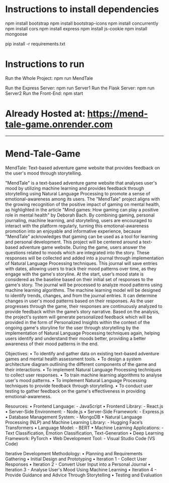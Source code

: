 # Instructions to install dependencies

npm install bootstrap
npm install bootstrap-icons
npm install concurrently
npm install cors
npm install express
npm install js-cookie
npm install mongoose

pip install -r requirements.txt


# Instructions to run

Run the Whole Project:	npm run MendTale

Run the Express Server:	npm run Server1
Run the Flask Server:	npm run Server2
Run the Front-End:	npm start


# Already Hosted at: https://mend-tale-game.onrender.com


-----------------------------------------------------------------------


# Mend-Tale-Game

MendTale: Text-based adventure game website that provides feedback on the user's mood through storytelling.

"MendTale" is a text-based adventure game website that analyses user's mood by utilizing machine learning and provides feedback through storytelling using Natural Language Processing to promote a sense of emotional-awareness among its users. The "MendTale" project aligns with the growing recognition of the positive impact of gaming on mental health, as highlighted in the article "Mind games: How gaming can play a positive role in mental health" by Deborah Bach. By combining gaming, personal journaling, machine learning, and storytelling, users are encouraged to interact with the platform regularly, turning this emotional-awareness promotion into an enjoyable and informative experience, because "MendTale" acknowledges that gaming can be used as a tool for learning and personal development. This project will be centered around a text-based adventure game website. During the game, users answer the questions related to moods which are integrated into the story. These responses will be collected and added into a journal through implementation of Natural Language Processing techniques. This journal will save entries with dates, allowing users to track their mood patterns over time, as they engage with the game's storyline. At the start, user’s mood state is considered as the baseline based on their initial set of responses to the game's story. The journal will be processed to analyze mood patterns using machine learning algorithms. The machine learning model will be designed to identify trends, changes, and from the journal entries. It can determine changes in user's mood patterns based on their responses. As the user progresses through the game, their responses are continuously analyzed to provide feedback within the game’s story narrative. Based on the analysis, the project's system will generate personalized feedback which will be provided in the form of Personalized Insights within the context of the ongoing game's storyline for the user through storytelling by the implementation of Natural Language Processing techniques again, helping users identify and understand their moods better, providing a better awareness of their mood patterns in the end.

Objectives:
• To identify and gather data on existing text-based adventure games and mental health assessment tools.
• To design a system architecture diagram outlining the different components of the game and their interactions.
• To implement Natural Language Processing techniques to collect user responses.
• To train machine learning algorithms to analyse user's mood patterns.
• To implement Natural Language Processing techniques to provide feedback through storytelling.
• To conduct user testing to gather feedback on the game's effectiveness in providing emotional-awareness.

Resources:
• Frontend Language: - JavaScript 
• Frontend Library: - React.js
• Server-Side Environment: - Node.js
• Server-Side Framework: - Express.js
• Database Management System: - MongoDB
• Natural Language Processing (NLP) and Machine Learning Library: - Hugging Face’s Transformers
• Language Model: - BERT
• Machine Learning Applications: - Text Classification, Emotion Classification, Text-Generation 
• Deep Learning Framework: PyTorch
• Web Development Tool: - Visual Studio Code (VS Code)

Iterative Development Methodology:
• Planning and Requirements Gathering
• Initial Design and Prototyping
• Iteration 1 - Collect User Responses
• Iteration 2 - Convert User Input into a Personal Journal
• Iteration 3 - Analyse User's Mood Using Machine Learning
• Iteration 4 - Provide Guidance and Advice Through Storytelling
• Testing and Evaluation


